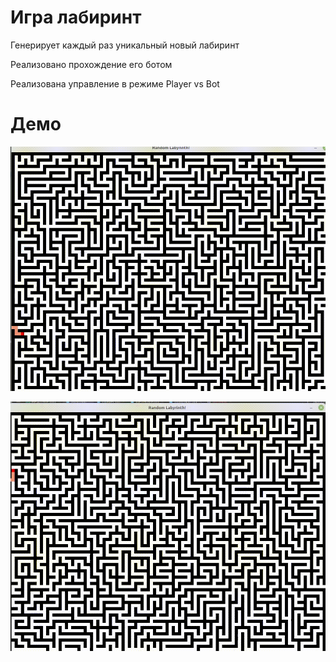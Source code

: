 # Игра лабиринт
Генерирует каждый раз уникальный новый лабиринт

Реализовано прохождение его ботом

Реализована управление в режиме Player vs Bot

# Демо

![](lab_demo1.gif)

![](lab_demo2.gif)
